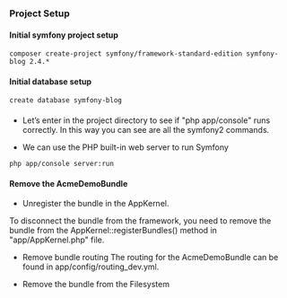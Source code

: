 ### Project Setup

#### Initial symfony project setup

```
composer create-project symfony/framework-standard-edition symfony-blog 2.4.*
```

#### Initial database setup

```
create database symfony-blog
```

####

* Let’s enter in the project directory to see if "php app/console" runs correctly.
In this way you can see are all the symfony2 commands.

* We can use the PHP built-in web server to run Symfony
```
php app/console server:run
```

#### Remove the AcmeDemoBundle

* Unregister the bundle in the AppKernel. 

To disconnect the bundle from the framework, you need to remove the bundle from the AppKernel::registerBundles() method in "app/AppKernel.php" file.

*  Remove bundle routing
The routing for the AcmeDemoBundle can be found in app/config/routing_dev.yml. 

* Remove the bundle from the Filesystem
